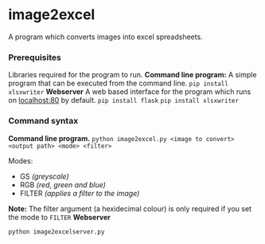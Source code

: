 # image2excel
A program which converts images into excel spreadsheets.
### Prerequisites
Libraries required for the program to run.
**Command line program:**
A simple program that can be executed from the command line.
`pip install xlsxwriter` 
 **Webserver**
 A web based interface for the program which runs on [localhost:80](http://localhost:80) by default.
`pip install flask`
`pip install xlsxwriter`
### Command syntax
**Command line program.**
     `python image2excel.py <image to convert> <output path> <mode> <filter>`

Modes:

 - GS *(greyscale)*
 - RGB *(red, green and blue)*
 - FILTER *(applies a filter to the image)*

**Note:** The filter argument (a hexidecimal colour) is only required if you set the mode to `FILTER`
**Webserver**

    python image2excelserver.py
	
